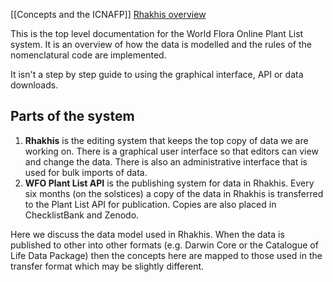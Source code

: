 [[Concepts and the ICNAFP]]
[Rhakhis overview]()

This is the top level documentation for the World Flora Online Plant List system. It is an overview of how the data is modelled and the rules of the nomenclatural code are implemented.

It isn't a step by step guide to using the graphical interface, API or data downloads.

## Parts of the system

1. __Rhakhis__ is the editing system that keeps the top copy of data we are working on. There is a graphical user interface so that editors can view and change the data. There is also an administrative interface that is used for bulk imports of data.
1. __WFO Plant List API__ is the publishing system for data in Rhakhis. Every six months (on the solstices) a copy of the data in Rhakhis is transferred to the Plant List API for publication. Copies are also placed in ChecklistBank and Zenodo.

Here we discuss the data model used in Rhakhis. When the data is published to other into other formats (e.g. Darwin Core or the Catalogue of Life Data Package) then the concepts here are mapped to those used in the transfer format which may be slightly different. 

